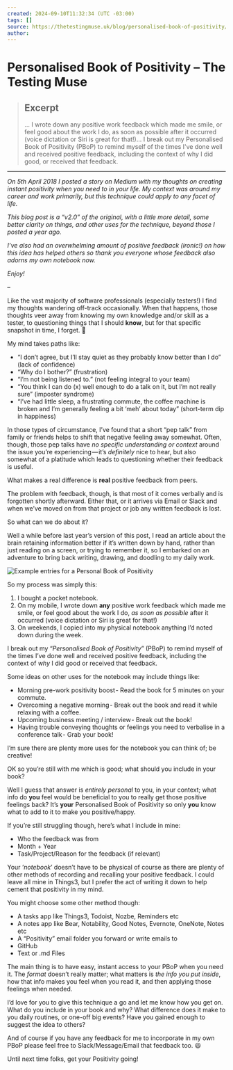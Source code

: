 ```yaml
---
created: 2024-09-10T11:32:34 (UTC -03:00)
tags: []
source: https://thetestingmuse.uk/blog/personalised-book-of-positivity/
author: 
---
```


# Personalised Book of Positivity – The Testing Muse

> ## Excerpt
> ... I wrote down any positive work feedback which made me smile, or feel good about the work I do, as soon as possible after it occurred (voice dictation or Siri is great for that!)... I break out my Personalised Book of Positivity (PBoP) to remind myself of the times I've done well and received positive feedback, including the context of why I did good, or received that feedback.

---


_On 5th April 2018 I posted a story on Medium with my thoughts on creating instant positivity when you need to in your life. My context was around my career and work primarily, but this technique could apply to any facet of life._

_This blog post is a “v2.0” of the original, with a little more detail, some better clarity on things, and other uses for the technique, beyond those I posted a year ago._

_I’ve also had an overwhelming amount of positive feedback (ironic!) on how this idea has helped others so thank you everyone whose feedback also adorns my own notebook now._

_Enjoy!_

–

Like the vast majority of software professionals (especially testers!) I find my thoughts wandering off-track occasionally. When that happens, those thoughts veer away from knowing my own knowledge and/or skill as a tester, to questioning things that I should **know**, but for that specific snapshot in time, I forget. 🤔

My mind takes paths like:

-   “I don’t agree, but I’ll stay quiet as they probably know better than I do” (lack of confidence)
-   “Why do I bother?” (frustration)
-   “I’m not being listened to.” (not feeling integral to your team)
-   “You think I can do (x) well enough to do a talk on it, but I’m not really sure” (imposter syndrome)
-   “I’ve had little sleep, a frustrating commute, the coffee machine is broken and I’m generally feeling a bit ‘meh’ about today” (short-term dip in happiness)

In those types of circumstance, I’ve found that a short “pep talk” from family or friends helps to shift that negative feeling away somewhat. Often, though, those pep talks have _no specific understanding or context_ around the issue you’re experiencing — it’s _definitely_ nice to hear, but also somewhat of a platitude which leads to questioning whether their feedback is useful.

What makes a real difference is **real** positive feedback from peers.

The problem with feedback, though, is that most of it comes verbally and is forgotten shortly afterward. Either that, or it arrives via Email or Slack and when we’ve moved on from that project or job any written feedback is lost.

So what can we do about it?

Well a while before last year’s version of this post, I read an article about the brain retaining information better if it’s written down by hand, rather than just reading on a screen, or trying to remember it, so I embarked on an adventure to bring back writing, drawing, and doodling to my daily work.

![Example entries for a Personal Book of Positivity](https://thetestingmuse.uk/images/posts/PBoP-200x300.jpeg)

So my process was simply this:

1.  I bought a pocket notebook.
2.  On my mobile, I wrote down **any** positive work feedback which made me smile, or feel good about the work I do, _as soon as possible_ after it occurred (voice dictation or Siri is great for that!)
3.  On weekends, I copied into my physical notebook anything I’d noted down during the week.

I break out my “_Personalised Book of Positivity_” (PBoP) to remind myself of the times I’ve done well and received positive feedback, including the context of _why_ I did good or received that feedback.

Some ideas on other uses for the notebook may include things like:

-   Morning pre-work positivity boost - Read the book for 5 minutes on your commute.
-   Overcoming a negative morning - Break out the book and read it while relaxing with a coffee.
-   Upcoming business meeting / interview - Break out the book!
-   Having trouble conveying thoughts or feelings you need to verbalise in a conference talk - Grab your book!

I’m sure there are plenty more uses for the notebook you can think of; be creative!

OK so you’re still with me which is good; what should you include in your book?

Well I guess that answer is _entirely personal_ to you, in your context; what info do **you** feel would be beneficial to you to really get those positive feelings back? It’s **your** Personalised Book of Positivity so only **you** know what to add to it to make you positive/happy.

If you’re still struggling though, here’s what I include in mine:

-   Who the feedback was from
-   Month + Year
-   Task/Project/Reason for the feedback (if relevant)

Your ‘_notebook_’ doesn’t have to be physical of course as there are plenty of other methods of recording and recalling your positive feedback. I could leave all mine in Things3, but I prefer the act of writing it down to help cement that positivity in my mind.

You might choose some other method though:

-   A tasks app like Things3, Todoist, Nozbe, Reminders etc
-   A notes app like Bear, Notability, Good Notes, Evernote, OneNote, Notes etc
-   A “Positivity” email folder you forward or write emails to
-   GitHub
-   Text or .md Files

The main thing is to have easy, instant access to your PBoP when you need it. The _format_ doesn’t really matter; what matters is _the info you put inside_, how that info makes you feel when you read it, and then applying those feelings when needed.

I’d love for you to give this technique a go and let me know how you get on. What do you include in your book and why? What difference does it make to you daily routines, or one-off big events? Have you gained enough to suggest the idea to others?

And of course if you have any feedback for me to incorporate in my own PBoP please feel free to Slack/Message/Email that feedback too. 😃

Until next time folks, get your Positivity going!
